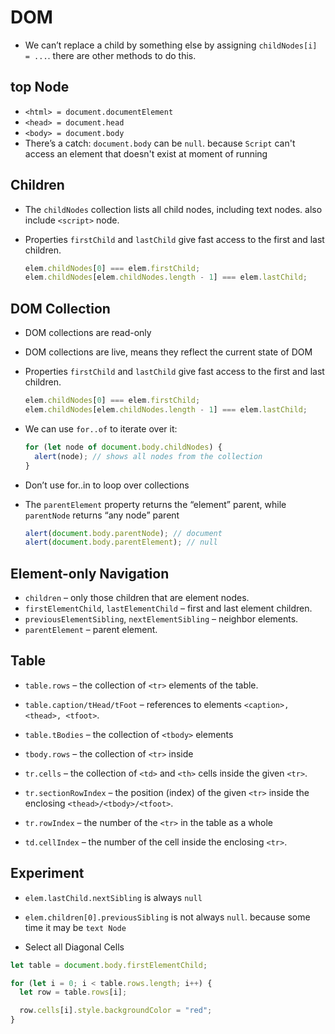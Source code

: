 # DOM 
- We can’t replace a child by something else by assigning `childNodes[i] = ...`. there are other methods to do this.


## top Node
- `<html> = document.documentElement`
- `<head> = document.head`
- `<body> = document.body`
- There’s a catch: `document.body` can be `null`. because `Script` can't access an element that doesn't exist at moment of running 

## Children
- The `childNodes` collection lists all child nodes, including text nodes. also include `<script>` node.
- Properties `firstChild` and `lastChild` give fast access to the first and last children.

  ```js
  elem.childNodes[0] === elem.firstChild;
  elem.childNodes[elem.childNodes.length - 1] === elem.lastChild;
  ```

## DOM Collection

- DOM collections are read-only
- DOM collections are live, means they reflect the current state of DOM
- Properties `firstChild` and `lastChild` give fast access to the first and last children.

  ```js
  elem.childNodes[0] === elem.firstChild;
  elem.childNodes[elem.childNodes.length - 1] === elem.lastChild;
  ```

- We can use `for..of` to iterate over it:

  ```js
  for (let node of document.body.childNodes) {
    alert(node); // shows all nodes from the collection
  }
  ```

- Don’t use for..in to loop over collections
- The `parentElement` property returns the “element” parent, while `parentNode` returns “any node” parent

  ```js
  alert(document.body.parentNode); // document
  alert(document.body.parentElement); // null
  ```

## Element-only Navigation

- `children` – only those children that are element nodes.
- `firstElementChild`, `lastElementChild` – first and last element children.
- `previousElementSibling`, `nextElementSibling` – neighbor elements.
- `parentElement` – parent element.


## Table

- `table.rows` – the collection of `<tr>` elements of the table.
- `table.caption/tHead/tFoot` – references to elements `<caption>, <thead>, <tfoot>`.
- `table.tBodies` – the collection of `<tbody>` elements

- `tbody.rows` – the collection of `<tr>` inside

- `tr.cells` – the collection of `<td>` and `<th>` cells inside the given `<tr>`.
- `tr.sectionRowIndex` – the position (index) of the given `<tr>` inside the enclosing `<thead>/<tbody>/<tfoot>`.
- `tr.rowIndex` – the number of the `<tr>` in the table as a whole

- `td.cellIndex` – the number of the cell inside the enclosing `<tr>`.

## Experiment

- `elem.lastChild.nextSibling` is always `null`
- `elem.children[0].previousSibling` is not always `null`. because some time it may be `text Node`

- Select all Diagonal Cells

```js
let table = document.body.firstElementChild;

for (let i = 0; i < table.rows.length; i++) {
  let row = table.rows[i];

  row.cells[i].style.backgroundColor = "red";
}
```